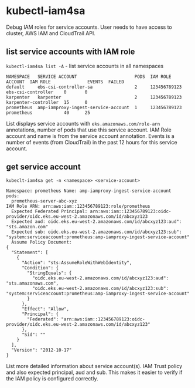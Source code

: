 # kubectl-iam4sa
Debug IAM roles for service accounts. User needs to have access to cluster, AWS IAM and CloudTrail API.

## list service accounts with IAM role

`kubectl-iam4sa list -A` - list service accounts in all namespaces
```shell
NAMESPACE   SERVICE ACCOUNT                      PODS  IAM ROLE ACCOUNT  IAM ROLE              EVENTS  FAILED
default     ebs-csi-controller-sa                2     123456789123      ebs-csi-controller    0       0
karpenter   karpenter                            2     123456789123      karpenter-controller  15      0
prometheus  amp-iamproxy-ingest-service-account  1     123456789123      prometheus            40      25
```
List displays service accounts with `eks.amazonaws.com/role-arn` annotations, number of pods that use this service
account. IAM Role account and name is from the service account annotation. Events is a number of events
(from CloudTrail) in the past 12 hours for this service account.

## get service account

`kubeclt-iam4sa get -n <namespace> <service-account>`
```shell
Namespace: prometheus Name: amp-iamproxy-ingest-service-account
pods:
  prometheus-server-abc-xyz
IAM Role ARN: arn:aws:iam::123456789123:role/prometheus
  Expected Federated Principal: arn:aws:iam::123456789123:oidc-provider/oidc.eks.eu-west-2.amazonaws.com/id/abcxyz123
  Expected aud: oidc.eks.eu-west-2.amazonaws.com/id/abcxyz123:aud": "sts.amazon.com"
  Expected sub: oidc.eks.eu-west-2.amazonaws.com/id/abcxyz123:sub": "system:serviceaccount:prometheus:amp-iamproxy-ingest-service-account"
  Assume Policy Document:
{
  "Statement": [
    {
      "Action": "sts:AssumeRoleWithWebIdentity",
      "Condition": {
        "StringEquals": {
          "oidc.eks.eu-west-2.amazonaws.com/id/abcxyz123:aud": "sts.amazonaws.com",
          "oidc.eks.eu-west-2.amazonaws.com/id/abcxyz123:sub": "system:serviceaccount:prometheus:amp-iamproxy-ingest-service-account"
        }
      },
      "Effect": "Allow",
      "Principal": {
        "Federated": "arn:aws:iam::123456789123:oidc-provider/oidc.eks.eu-west-2.amazonaws.com/id/abcxyz123"
      },
      "Sid": ""
    }
  ],
  "Version": "2012-10-17"
}
```

List more detailed information about service account(s). IAM Trust policy and also expected principal, aud and sub. This
makes it easier to verify if the IAM policy is configured correctly.
